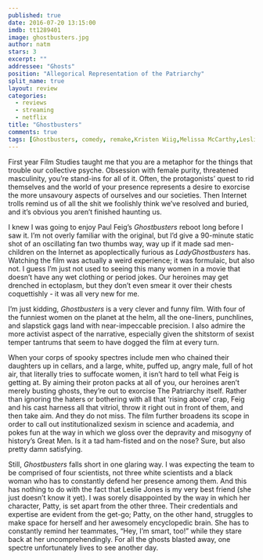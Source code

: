 ```yaml
---
published: true
date: 2016-07-20 13:15:00
imdb: tt1289401
image: ghostbusters.jpg
author: natm
stars: 3
excerpt: ""
addressee: "Ghosts"
position: "Allegorical Representation of the Patriarchy"
split_name: true
layout: review
categories: 
  - reviews
  - streaming
  - netflix
title: "Ghostbusters"
comments: true
tags: [Ghostbusters, comedy, remake,Kristen Wiig,Melissa McCarthy,Leslie Jones,Kate McKinnon]
---
```

First year Film Studies taught me that you are a metaphor for the things that trouble our collective psyche. Obsession with female purity, threatened masculinity, you’re stand-ins for all of it. Often, the protagonists’ quest to rid themselves and the world of your presence represents a desire to exorcise the more unsavoury aspects of ourselves and our societies. Then Internet trolls remind us of all the shit we foolishly think we’ve resolved and buried, and it’s obvious you aren’t finished haunting us. 

I knew I was going to enjoy Paul Feig’s _Ghostbusters_ reboot long before I saw it. I’m not overly familiar with the original, but I’d give a 90-minute static shot of an oscillating fan two thumbs way, way up if it made sad men-children on the Internet as apoplectically furious as _LadyGhostbusters_ has. Watching the film was actually a weird experience; it was formulaic, but also not. I guess I’m just not used to seeing this many women in a movie that doesn’t have any wet clothing or period jokes. Our heroines may get drenched in ectoplasm, but they don’t even smear it over their chests coquettishly - it was all very new for me. 

I’m just kidding, _Ghostbusters_ is a very clever and funny film. With four of the funniest women on the planet at the helm, all the one-liners, punchlines, and slapstick gags land with near-impeccable precision. I also admire the more activist aspect of the narrative, especially given the shitstorm of sexist temper tantrums that seem to have dogged the film at every turn. 

When your corps of spooky spectres include men who chained their daughters up in cellars, and a large, white, puffed up, angry male, full of hot air, that literally tries to suffocate women, it isn’t hard to tell what Feig is getting at. By aiming their proton packs at all of you, our heroines aren’t merely busting ghosts, they’re out to exorcise The Patriarchy itself. Rather than ignoring the haters or bothering with all that ‘rising above’ crap, Feig and his cast harness all that vitriol, throw it right out in front of them, and then take aim. And they do not miss. The film further broadens its scope in order to call out institutionalized sexism in science and academia, and pokes fun at the way in which we gloss over the depravity and misogyny of history’s Great Men. Is it a tad ham-fisted and on the nose? Sure, but also pretty damn satisfying.

Still, _Ghostbusters_ falls short in one glaring way. I was expecting the team to be comprised of four scientists, not three white scientists and a black woman who has to constantly defend her presence among them. And this has nothing to do with the fact that Leslie Jones is my very best friend (she just doesn’t know it yet). I was sorely disappointed by the way in which her character, Patty, is set apart from the other three. Their credentials and expertise are evident from the get-go; Patty, on the other hand, struggles to make space for herself and her awesomely encyclopedic brain. She has to constantly remind her teammates, “Hey, I’m smart, too!” while they stare back at her uncomprehendingly. For all the ghosts blasted away, one spectre unfortunately lives to see another day. 